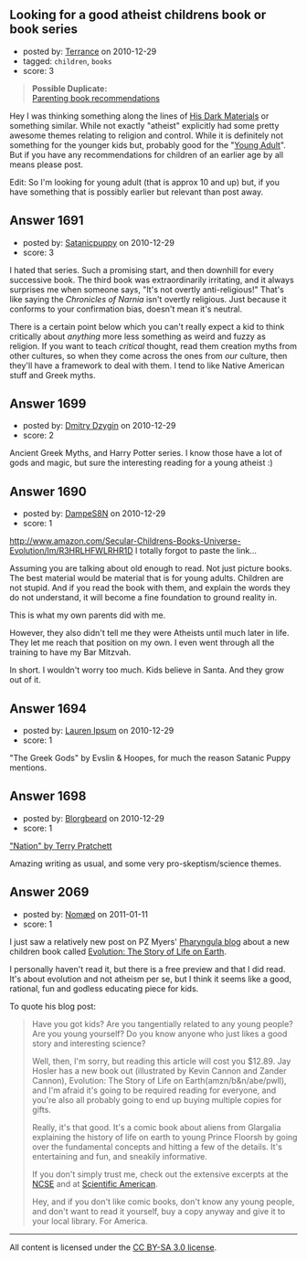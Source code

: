 ## Looking for a good atheist childrens book or book series

- posted by: [Terrance](https://stackexchange.com/users/-1/83-terrance) on 2010-12-29
- tagged: `children`, `books`
- score: 3

> **Possible Duplicate:**  
> [Parenting book recommendations](http://atheism.stackexchange.com/questions/41/parenting-book-recommendations)  

<!-- End of automatically inserted text -->

Hey I was thinking something along the lines of [His Dark Materials][1] or something similar. While not exactly "atheist" explicitly had some pretty awesome themes relating to religion and control. While it is definitely not something for the younger kids but, probably good for the "[Young Adult][2]". But if you have any recommendations for children of an earlier age by all means please post. 

Edit:
So I'm looking for young adult (that is approx 10 and up) but, if you have something that is possibly earlier but relevant than post away.


  [1]: http://en.wikipedia.org/wiki/His_Dark_Materials
  [2]: http://en.wikipedia.org/wiki/Young-adult_fiction


## Answer 1691

- posted by: [Satanicpuppy](https://stackexchange.com/users/-1/169-satanicpuppy) on 2010-12-29
- score: 3

<p>I hated that series. Such a promising start, and then downhill for every successive book. The third book was extraordinarily irritating, and it always surprises me when someone says, "It's not overtly anti-religious!" That's like saying the <em>Chronicles of Narnia</em> isn't overtly religious. Just because it conforms to your confirmation bias, doesn't mean it's neutral.</p>

<p>There is a certain point below which you can't really expect a kid to think critically about <em>anything</em> more less something as weird and fuzzy as religion. If you want to teach <em>critical</em> thought, read them creation myths from other cultures, so when they come across the ones from <em>our</em> culture, then they'll have a framework to deal with them. I tend to like Native American stuff and Greek myths.</p>



## Answer 1699

- posted by: [Dmitry Dzygin](https://stackexchange.com/users/-1/119-dmitry-dzygin) on 2010-12-29
- score: 2

<p>Ancient Greek Myths, and Harry Potter series. I know those have a lot of gods and magic, but sure the interesting reading for a young atheist :)</p>



## Answer 1690

- posted by: [DampeS8N](https://stackexchange.com/users/-1/587-dampes8n) on 2010-12-29
- score: 1

<p><a href="http://www.amazon.com/Secular-Childrens-Books-Universe-Evolution/lm/R3HRLHFWLRHR1D" rel="nofollow">http://www.amazon.com/Secular-Childrens-Books-Universe-Evolution/lm/R3HRLHFWLRHR1D</a> I totally forgot to paste the link...</p>

<p>Assuming you are talking about old enough to read. Not just picture books. The best material would be material that is for young adults. Children are not stupid. And if you read the book with them, and explain the words they do not understand, it will become a fine foundation to ground reality in.</p>

<p>This is what my own parents did with me.</p>

<p>However, they also didn't tell me they were Atheists until much later in life. They let me reach that position on my own. I even went through all the training to have my Bar Mitzvah.</p>

<p>In short. I wouldn't worry too much. Kids believe in Santa. And they grow out of it.</p>



## Answer 1694

- posted by: [Lauren Ipsum](https://stackexchange.com/users/-1/71-lauren-ipsum) on 2010-12-29
- score: 1

<p>"The Greek Gods" by Evslin &amp; Hoopes, for much the reason Satanic Puppy mentions.</p>



## Answer 1698

- posted by: [Blorgbeard](https://stackexchange.com/users/-1/45-blorgbeard) on 2010-12-29
- score: 1

<p><a href="http://rads.stackoverflow.com/amzn/click/0061433039" rel="nofollow">"Nation" by Terry Pratchett</a></p>

<p>Amazing writing as usual, and some very pro-skeptism/science themes.</p>



## Answer 2069

- posted by: [Nomæd](https://stackexchange.com/users/-1/27-nom-d) on 2011-01-11
- score: 1

<p>I just saw a relatively new post on PZ Myers' <a href="http://scienceblogs.com/pharyngula/" rel="nofollow">Pharyngula blog</a> about a new children book called <a href="http://scienceblogs.com/pharyngula/2011/01/evolution_the_story_of_life_on.php" rel="nofollow">Evolution: The Story of Life on Earth</a>.</p>

<p>I personally haven't read it, but there is a free preview and that I did read. It's about evolution and not atheism per se, but I think it seems like a good, rational, fun and godless educating piece for kids.</p>

<p>To quote his blog post:</p>

<blockquote>
  <p>Have you got kids? Are you tangentially related to any young people? Are you young yourself? Do you know anyone who just likes a good story and interesting science?</p>
  
  <p>Well, then, I'm sorry, but reading this article will cost you $12.89. Jay Hosler has a new book out (illustrated by Kevin Cannon and Zander Cannon), Evolution: The Story of Life on Earth(amzn/b&amp;n/abe/pwll), and I'm afraid it's going to be required reading for everyone, and you're also all probably going to end up buying multiple copies for gifts.</p>
  
  <p>Really, it's that good. It's a comic book about aliens from Glargalia explaining the history of life on earth to young Prince Floorsh by going over the fundamental concepts and hitting a few of the details. It's entertaining and fun, and sneakily informative.</p>
  
  <p>If you don't simply trust me, check out the extensive excerpts at the <a href="http://ncse.com/news/2010/12/evolution-story-life-earth-006379" rel="nofollow">NCSE</a> and at <a href="http://www.scientificamerican.com/article.cfm?id=evolution-the-story-of-life-on-earth" rel="nofollow">Scientific American</a>.</p>
  
  <p>Hey, and if you don't like comic books, don't know any young people, and don't want to read it yourself, buy a copy anyway and give it to your local library. For America.</p>
</blockquote>




---

All content is licensed under the [CC BY-SA 3.0 license](https://creativecommons.org/licenses/by-sa/3.0/).
